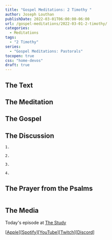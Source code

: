 ```yaml
---
title: "Gospel Meditations: 2 Timothy "
author: Joseph Louthan
publishDate: 2022-03-01T06:00:00-06:00
url: /gospel-meditations/2022-03-01-2-timothy/
categories:
  - Meditations
tags:
  - "2 Timothy"
series:
  - "Gospel Meditations: Pastorals"
tocopen: true
css: "home-devos"
draft: true
---
```


## The Text

<div style="page-break-after: always;"></div>

## The Meditation


## The Gospel


## The Discussion

```text
1. 
```

```text
2. 
```

```text
3. 
```

```text
4. 
```

## The Prayer from the Psalms

<div style='font-variant: small-caps;'>

</div>

```text

```

## The Media

Today's episode at [The Study](http://study.theologic.us/podcast/)

\[[Apple](https://podcasts.apple.com/us/podcast/the-study/id1557102127)\]\[[Spotify](https://open.spotify.com/show/0Xs5qsNvWePyRqcmtOTPkR)\]\[[YouTube](http://youtube.theologic.us)\]\[[Twitch](http://twitch.theologic.us)\]\[[Discord](http://discord.theologic.us)\]
